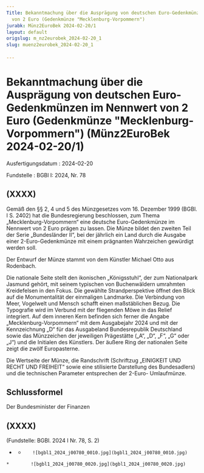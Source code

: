 ```yaml
---
Title: Bekanntmachung über die Ausprägung von deutschen Euro-Gedenkmünzen im Nennwert
  von 2 Euro (Gedenkmünze "Mecklenburg-Vorpommern")
jurabk: Münz2EuroBek 2024-02-20/1
layout: default
origslug: m_nz2eurobek_2024-02-20_1
slug: muenz2eurobek_2024-02-20_1

---
```


# Bekanntmachung über die Ausprägung von deutschen Euro-Gedenkmünzen im Nennwert von 2 Euro (Gedenkmünze "Mecklenburg-Vorpommern") (Münz2EuroBek 2024-02-20/1)

Ausfertigungsdatum
:   2024-02-20

Fundstelle
:   BGBl I: 2024, Nr. 78


## (XXXX)

Gemäß den §§ 2, 4 und 5 des Münzgesetzes vom 16. Dezember 1999 (BGBl.
I S. 2402) hat die Bundesregierung beschlossen, zum Thema
„Mecklenburg-Vorpommern“ eine deutsche Euro-Gedenkmünze im Nennwert
von 2 Euro prägen zu lassen. Die Münze bildet den zweiten Teil der
Serie „Bundesländer II“, bei der jährlich ein Land durch die Ausgabe
einer 2-Euro-Gedenkmünze mit einem prägnanten Wahrzeichen gewürdigt
werden soll.

Der Entwurf der Münze stammt von dem Künstler Michael Otto aus
Rodenbach.

Die nationale Seite stellt den ikonischen „Königsstuhl“, der zum
Nationalpark Jasmund gehört, mit seinem typischen von Buchenwäldern
umrahmten Kreidefelsen in den Fokus. Die gewählte Strandperspektive
öffnet den Blick auf die Monumentalität der einmaligen Landmarke. Die
Verbindung von Meer, Vogelwelt und Mensch schafft einen maßstäblichen
Bezug. Die Typografie wird im Verbund mit der fliegenden Möwe in das
Relief integriert. Auf dem inneren Kern befinden sich ferner die
Angabe „Mecklenburg-Vorpommern“ mit dem Ausgabejahr 2024 und mit der
Kennzeichnung „D“ für das Ausgabeland Bundesrepublik Deutschland sowie
das Münzzeichen der jeweiligen Prägestätte („A“, „D“, „F“, „G“ oder
„J“) und die Initialen des Künstlers. Der äußere Ring der nationalen
Seite zeigt die zwölf Europasterne.

Die Wertseite der Münze, die Randschrift (Schriftzug „EINIGKEIT UND
RECHT UND FREIHEIT“ sowie eine stilisierte Darstellung des
Bundesadlers) und die technischen Parameter entsprechen der 2-Euro-
Umlaufmünze.


## Schlussformel

Der Bundesminister der Finanzen


## (XXXX)

(Fundstelle: BGBl. 2024 I Nr. 78, S. 2)


*    *        ![bgbl1_2024_j00780_0010.jpg](bgbl1_2024_j00780_0010.jpg)
    *        ![bgbl1_2024_j00780_0020.jpg](bgbl1_2024_j00780_0020.jpg)


